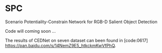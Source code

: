 # SPC
Scenario Potentiality-Constrain Network for RGB-D Salient Object Detection

Code will coming soon ...

The results of CEDNet on seven dataset can been found in [code:0617] https://pan.baidu.com/s/14NemZ9E5_htkckmKwVfPhQ. 
